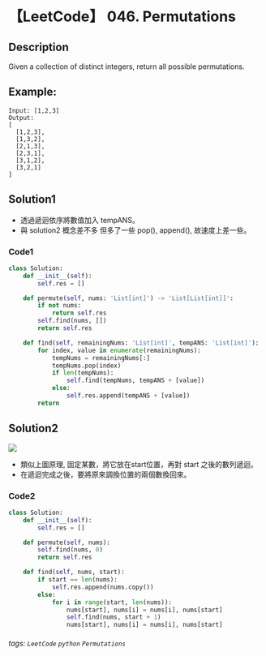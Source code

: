 # 【LeetCode】 046. Permutations

## Description
Given a collection of distinct integers, return all possible permutations.

## Example:

```
Input: [1,2,3]
Output:
[
  [1,2,3],
  [1,3,2],
  [2,1,3],
  [2,3,1],
  [3,1,2],
  [3,2,1]
]
```

## Solution1
* 透過遞迴依序將數值加入 tempANS。
* 與 solution2 概念差不多 但多了一些 pop(), append(), 故速度上差一些。

### Code1
```python
class Solution:
    def __init__(self):
        self.res = []

    def permute(self, nums: 'List[int]') -> 'List[List[int]]':
        if not nums:
            return self.res
        self.find(nums, [])
        return self.res

    def find(self, remainingNums: 'List[int]', tempANS: 'List[int]'):
        for index, value in enumerate(remainingNums):
            tempNums = remainingNums[:]
            tempNums.pop(index)
            if len(tempNums):
                self.find(tempNums, tempANS + [value])
            else:
                self.res.append(tempANS + [value])
        return
```
## Solution2
![](https://img-blog.csdn.net/20180408111808715?watermark/2/text/aHR0cHM6Ly9ibG9nLmNzZG4ubmV0L3lpcWlhb3hpaHVp/font/5a6L5L2T/fontsize/400/fill/I0JBQkFCMA==/dissolve/70)
* 類似上圖原理, 固定某數，將它放在start位置，再對 start 之後的數列遞迴。
* 在遞迴完成之後，要將原來調換位置的兩個數換回來。

### Code2
```python
class Solution:
    def __init__(self):
        self.res = []

    def permute(self, nums):
        self.find(nums, 0)
        return self.res

    def find(self, nums, start):
        if start == len(nums):
            self.res.append(nums.copy())
        else:
            for i in range(start, len(nums)):
                nums[start], nums[i] = nums[i], nums[start]
                self.find(nums, start + 1)
                nums[start], nums[i] = nums[i], nums[start]
```

###### tags: `LeetCode` `python` `Permutations` 